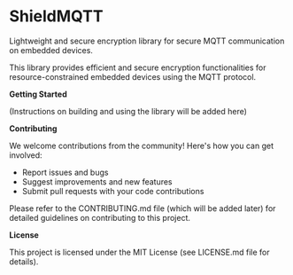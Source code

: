 # ShieldMQTT
Lightweight and secure encryption library for secure MQTT communication on embedded devices.

This library provides efficient and secure encryption functionalities for resource-constrained embedded devices using the MQTT protocol.

**Getting Started**

(Instructions on building and using the library will be added here)

**Contributing**

We welcome contributions from the community! Here's how you can get involved:

* Report issues and bugs
* Suggest improvements and new features
* Submit pull requests with your code contributions

Please refer to the CONTRIBUTING.md file (which will be added later) for detailed guidelines on contributing to this project.

**License**

This project is licensed under the MIT License (see LICENSE.md file for details).
